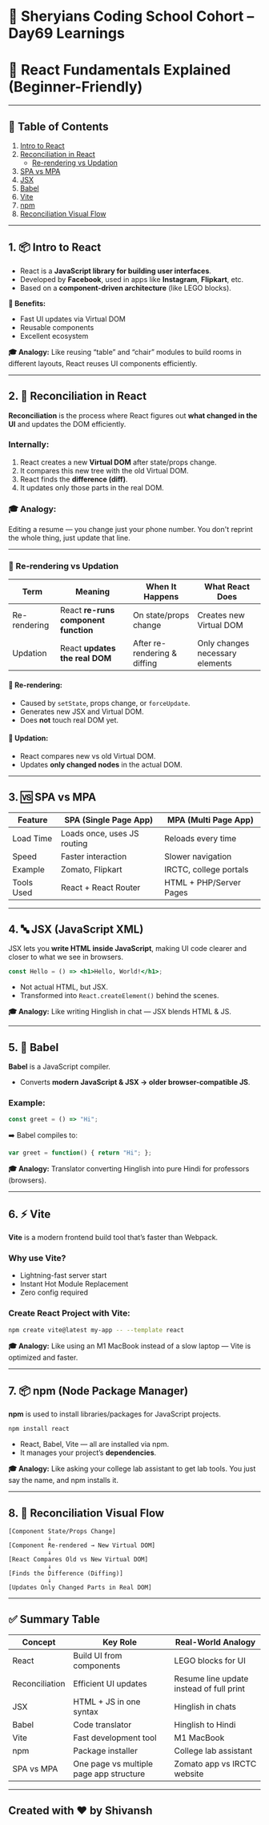 # 🦁 Sheryians Coding School Cohort – Day69 Learnings



# 🧠 React Fundamentals Explained (Beginner-Friendly)

---

## 📘 Table of Contents

1. [Intro to React](#1-intro-to-react)
2. [Reconciliation in React](#2-reconciliation-in-react)
   - [Re-rendering vs Updation](#re-rendering-vs-updation)
3. [SPA vs MPA](#3-spa-vs-mpa)
4. [JSX](#4-jsx)
5. [Babel](#5-babel)
6. [Vite](#6-vite)
7. [npm](#7-npm)
8. [Reconciliation Visual Flow](#8-reconciliation-visual-flow)

---

## 1. 📦 Intro to React

- React is a **JavaScript library for building user interfaces**.
- Developed by **Facebook**, used in apps like **Instagram**, **Flipkart**, etc.
- Based on a **component-driven architecture** (like LEGO blocks).

**🔧 Benefits:**
- Fast UI updates via Virtual DOM
- Reusable components
- Excellent ecosystem

**🎓 Analogy:** Like reusing “table” and “chair” modules to build rooms in different layouts, React reuses UI components efficiently.

---

## 2. 🔁 Reconciliation in React

**Reconciliation** is the process where React figures out **what changed in the UI** and updates the DOM efficiently.

### Internally:
1. React creates a new **Virtual DOM** after state/props change.
2. It compares this new tree with the old Virtual DOM.
3. React finds the **difference (diff)**.
4. It updates only those parts in the real DOM.

### 🎓 Analogy:
Editing a resume — you change just your phone number. You don't reprint the whole thing, just update that line.

---

### 📍 Re-rendering vs Updation

| Term         | Meaning                                   | When It Happens                    | What React Does                  |
|--------------|-------------------------------------------|------------------------------------|----------------------------------|
| Re-rendering | React **re-runs component function**       | On state/props change              | Creates new Virtual DOM          |
| Updation     | React **updates the real DOM**             | After re-rendering & diffing       | Only changes necessary elements  |

#### 🔄 Re-rendering:
- Caused by `setState`, props change, or `forceUpdate`.
- Generates new JSX and Virtual DOM.
- Does **not** touch real DOM yet.

#### 🔁 Updation:
- React compares new vs old Virtual DOM.
- Updates **only changed nodes** in the actual DOM.

---

## 3. 🆚 SPA vs MPA

| Feature     | SPA (Single Page App)              | MPA (Multi Page App)               |
|-------------|------------------------------------|------------------------------------|
| Load Time   | Loads once, uses JS routing        | Reloads every time                 |
| Speed       | Faster interaction                 | Slower navigation                  |
| Example     | Zomato, Flipkart                   | IRCTC, college portals             |
| Tools Used  | React + React Router               | HTML + PHP/Server Pages            |

---

## 4. 🔤 JSX (JavaScript XML)

JSX lets you **write HTML inside JavaScript**, making UI code clearer and closer to what we see in browsers.

```jsx
const Hello = () => <h1>Hello, World!</h1>;
```

- Not actual HTML, but JSX.
- Transformed into `React.createElement()` behind the scenes.

**🎓 Analogy:** Like writing Hinglish in chat — JSX blends HTML & JS.

---

## 5. 🧪 Babel

**Babel** is a JavaScript compiler.

- Converts **modern JavaScript & JSX → older browser-compatible JS**.

### Example:

```js
const greet = () => "Hi";
```

➡️ Babel compiles to:

```js
var greet = function() { return "Hi"; };
```

**🎓 Analogy:** Translator converting Hinglish into pure Hindi for professors (browsers).

---

## 6. ⚡ Vite

**Vite** is a modern frontend build tool that’s faster than Webpack.

### Why use Vite?
- Lightning-fast server start
- Instant Hot Module Replacement
- Zero config required

### Create React Project with Vite:
```bash
npm create vite@latest my-app -- --template react
```

**🎓 Analogy:** Like using an M1 MacBook instead of a slow laptop — Vite is optimized and faster.

---

## 7. 📦 npm (Node Package Manager)

**npm** is used to install libraries/packages for JavaScript projects.

```bash
npm install react
```

- React, Babel, Vite — all are installed via npm.
- It manages your project’s **dependencies**.

**🎓 Analogy:** Like asking your college lab assistant to get lab tools. You just say the name, and npm installs it.

---

## 8. 🧩 Reconciliation Visual Flow

```plaintext
[Component State/Props Change]
           ↓
[Component Re-rendered → New Virtual DOM]
           ↓
[React Compares Old vs New Virtual DOM]
           ↓
[Finds the Difference (Diffing)]
           ↓
[Updates Only Changed Parts in Real DOM]
```

---

## ✅ Summary Table

| Concept     | Key Role                                 | Real-World Analogy                           |
|-------------|-------------------------------------------|----------------------------------------------|
| React       | Build UI from components                  | LEGO blocks for UI                           |
| Reconciliation | Efficient UI updates                   | Resume line update instead of full print     |
| JSX         | HTML + JS in one syntax                   | Hinglish in chats                            |
| Babel       | Code translator                           | Hinglish to Hindi                            |
| Vite        | Fast development tool                     | M1 MacBook                                   |
| npm         | Package installer                         | College lab assistant                        |
| SPA vs MPA  | One page vs multiple page app structure   | Zomato app vs IRCTC website                  |

---


## Created with ❤️ by Shivansh

